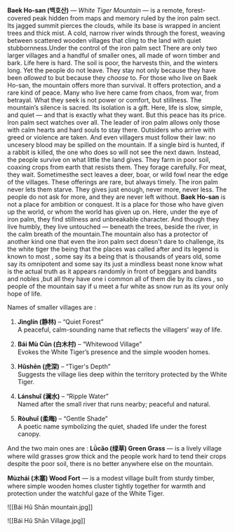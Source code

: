 **Baek Ho-san (백호산)** — _White Tiger Mountain_ — is a remote, forest-covered peak hidden from maps and memory ruled by the iron palm sect. Its jagged summit pierces the clouds, while its base is wrapped in ancient trees and thick mist. A cold, narrow river winds through the forest, weaving between scattered wooden villages that cling to the land with quiet stubbornness.Under the control of the iron palm sect 
There are only two larger villages and a handful of smaller ones, all made of worn timber and bark. Life here is hard. The soil is poor, the harvests thin, and the winters long. Yet the people do not leave. They stay not only because they have been _allowed_ to but because they _choose_ to.
For those who live on Baek Ho-san, the mountain offers more than survival. It offers protection, and a rare kind of peace. Many who live here came from chaos, from war, from betrayal. What they seek is not power or comfort, but stillness. The mountain’s silence is sacred. Its isolation is a gift. Here, life is slow, simple, and quiet — and that is exactly what they want.
But this peace has its price.
Iron palm sect watches over all. The leader of iron palm allows only those with calm hearts and hard souls to stay there. Outsiders who arrive with greed or violence are taken. And even villagers must follow their law: no uncesery blood may be spilled on the mountain. If a single bird is hunted, if a rabbit is killed, the one who does so will not see the next dawn.
Instead, the people survive on what little the land gives. They farm in poor soil, coaxing crops from earth that resists them. They forage carefully. For meat, they wait. Sometimesthe sect leaves a deer, boar, or wild fowl near the edge of the villages. These offerings are rare, but always timely.
The iron palm never lets them starve.
They gives just enough, never more, never less. The people do not ask for more, and they are never left without.
**Baek Ho-san** is not a place for ambition or conquest. It is a place for those who have given up the world, or whom the world has given up on. Here, under the eye of iron palm, they find stillness and unbreakable character. And though they live humbly, they live untouched — beneath the trees, beside the river, in the calm breath of the mountain.The mountain also has a protector of another kind one that even the iron palm sect doesn't dare to challenge, its the white tiger the being that the places was called after and its legend is known to most , some say its a being that is thousands of years old, some say its omnipotent and some say its just a mindless beast none know what is the actual truth as it appears randomly in front of beggars and bandits and nobles ,but all they have one i common all of them die by its claws , so people of the mountain say if u meet a fur white as snow run as its your only hope of life.

Names of smaller villages are :
1. **Jìnglín (静林)** – “Quiet Forest”  
    A peaceful, calm-sounding name that reflects the villagers’ way of life.
    
2. **Bái Mù Cūn (白木村)** – “Whitewood Village”  
    Evokes the White Tiger’s presence and the simple wooden homes.
    
3. **Hǔshēn (虎深)** – “Tiger's Depth”  
    Suggests the village lies deep within the territory protected by the White Tiger.
    
4. **Lánshuǐ (澜水)** – “Ripple Water”  
    Named after the small river that runs nearby; peaceful and natural.
    
5. **Ròuhuǐ (柔晦)** – “Gentle Shade”  
    A poetic name symbolizing the quiet, shaded life under the forest canopy.


And the two main ones are :
**Lǜcǎo (绿草)  Green Grass** — is a  lively village where wild grasses grow thick and the people work hard to tend their crops despite the poor soil, there is no better anywhere else on the mountain.

**Mùzhái (木寨)  Wood Fort** — is a modest village built from sturdy timber, where simple wooden homes cluster tightly together for warmth and protection under the watchful gaze of the White Tiger.

![[Bái Hǔ Shān mountain.jpg]]

![[Bái Hǔ Shān Village.jpg]]
